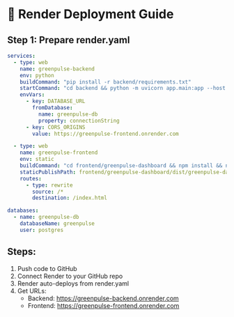 # 🎨 Render Deployment Guide

## Step 1: Prepare render.yaml
```yaml
services:
  - type: web
    name: greenpulse-backend
    env: python
    buildCommand: "pip install -r backend/requirements.txt"
    startCommand: "cd backend && python -m uvicorn app.main:app --host 0.0.0.0 --port $PORT"
    envVars:
      - key: DATABASE_URL
        fromDatabase:
          name: greenpulse-db
          property: connectionString
      - key: CORS_ORIGINS
        value: https://greenpulse-frontend.onrender.com

  - type: web
    name: greenpulse-frontend
    env: static
    buildCommand: "cd frontend/greenpulse-dashboard && npm install && npm run build"
    staticPublishPath: frontend/greenpulse-dashboard/dist/greenpulse-dashboard
    routes:
      - type: rewrite
        source: /*
        destination: /index.html

databases:
  - name: greenpulse-db
    databaseName: greenpulse
    user: postgres
```

## Steps:
1. Push code to GitHub
2. Connect Render to your GitHub repo
3. Render auto-deploys from render.yaml
4. Get URLs: 
   - Backend: https://greenpulse-backend.onrender.com
   - Frontend: https://greenpulse-frontend.onrender.com